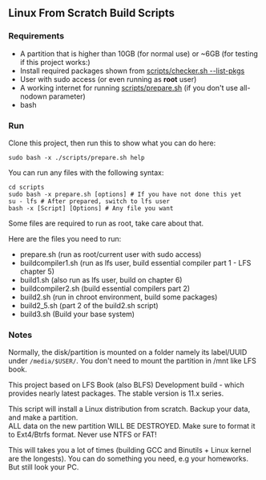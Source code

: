 ## Linux From Scratch Build Scripts

### Requirements
* A partition that is higher than 10GB (for normal use) or ~6GB (for testing if this project works:)
* Install required packages shown from [scripts/checker.sh --list-pkgs](scripts/checker.sh)
* User with sudo access (or even running as **root** user)
* A working internet for running [scripts/prepare.sh](scripts/prepare.sh) (if you don't use all-nodown parameter)
* bash

### Run
Clone this project, then run this to show what you can do here:
```
sudo bash -x ./scripts/prepare.sh help
```

You can run any files with the following syntax:
```
cd scripts
sudo bash -x prepare.sh [options] # If you have not done this yet
su - lfs # After prepared, switch to lfs user
bash -x [Script] [Options] # Any file you want
```
Some files are required to run as root, take care about that.

Here are the files you need to run:
* prepare.sh (run as root/current user with sudo access)
* buildcompiler1.sh (run as lfs user, build essential compiler part 1 - LFS chapter 5)
* build1.sh (also run as lfs user, build on chapter 6)
* buildcompiler2.sh (build essential compilers part 2)
* build2.sh (run in chroot environment, build some packages)
* build2_5.sh (part 2 of the build2.sh script)
* build3.sh (Build your base system)

### Notes
Normally, the disk/partition is mounted on a folder namely its label/UUID under ```/media/$USER/```. You don't need to mount the partition in /mnt like LFS book.

This project based on LFS Book (also BLFS) Development build - which provides nearly latest packages. The stable version is 11.x series.

This script will install a Linux distribution from scratch. Backup your data, and make a partition.<br>
ALL data on the new partition WILL BE DESTROYED. Make sure to format it to Ext4/Btrfs format. Never use NTFS or FAT!

This will takes you a lot of times (building GCC and Binutils + Linux kernel are the longests). You can do something you need, e.g your homeworks. But still look your PC.
